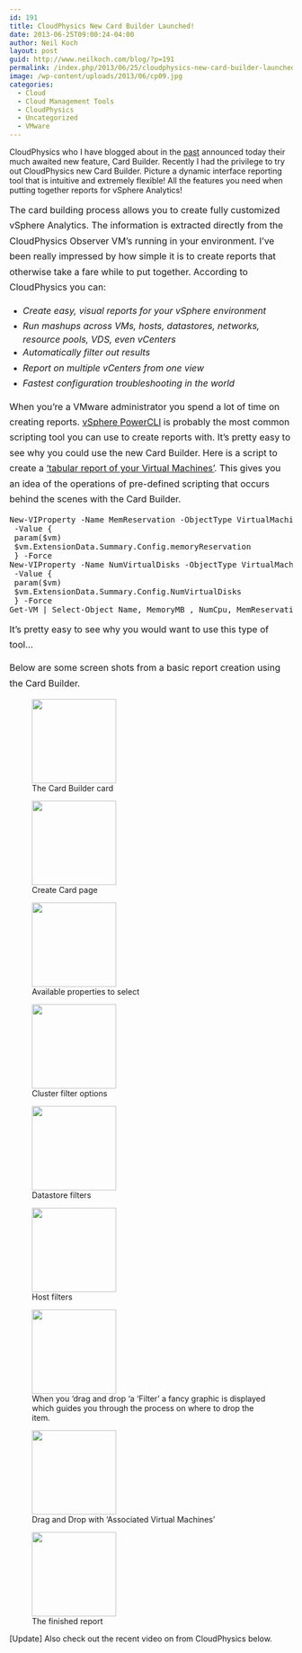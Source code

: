 ```yaml
---
id: 191
title: CloudPhysics New Card Builder Launched!
date: 2013-06-25T09:00:24-04:00
author: Neil Koch
layout: post
guid: http://www.neilkoch.com/blog/?p=191
permalink: /index.php/2013/06/25/cloudphysics-new-card-builder-launched/
image: /wp-content/uploads/2013/06/cp09.jpg
categories:
  - Cloud
  - Cloud Management Tools
  - CloudPhysics
  - Uncategorized
  - VMware
---
```

CloudPhysics who I have blogged about in the <a href="http://www.neilkoch.com/blog/?p=116" target="_blank">past</a> announced today their much awaited new feature, Card Builder. Recently I had the privilege to try out CloudPhysics new Card Builder. Picture a dynamic interface reporting tool that is intuitive and extremely flexible! All the features you need when putting together reports for vSphere Analytics! <!--more-->

<span style="font-size: 1rem; line-height: 1.714285714;">The card building process allows you to create fully customized vSphere Analytics. The information is extracted directly from the CloudPhysics Observer VM&#8217;s running in your environment. </span><span style="line-height: 1.714285714; font-size: 1rem;">I&#8217;ve been really impressed by how simple it is to create reports that otherwise take a fare while to put together. According to CloudPhysics you can:<br /> </span>

  * _<span style="line-height: 1.714285714; font-size: 1rem;">Create easy, visual reports for your vSphere environment</span>_
  * _<span style="line-height: 1.714285714; font-size: 1rem;">Run mashups across VMs, hosts, datastores, networks, resource pools, VDS, even vCenters</span>_
  * _<span style="line-height: 1.714285714; font-size: 1rem;">Automatically filter out results</span>_
  * _<span style="line-height: 1.714285714; font-size: 1rem;">Report on multiple vCenters from one view</span>_
  * _<span style="line-height: 1.714285714; font-size: 1rem;">Fastest configuration troubleshooting in the world</span>_

<span style="font-size: 1rem; line-height: 1.714285714;">When you&#8217;re a VMware administrator you spend a lot of time on creating reports. <a href="https://www.vmware.com/support/developer/PowerCLI/">vSphere PowerCLI</a> is probably the most common scripting tool you can use to create reports with. It&#8217;s pretty easy to see why you could use the new Card Builder. Here is a script to create a <a href="https://www.vmware.com/technical-resources/script-automation/power-cli.html">&#8216;tabular report of your Virtual Machines&#8217;</a>. This gives you an idea of the operations of pre-defined scripting that occurs behind the scenes with the Card Builder. </span>

<pre>New-VIProperty -Name MemReservation -ObjectType VirtualMachine ` 
 -Value { 
 param($vm) 
 $vm.ExtensionData.Summary.Config.memoryReservation 
 } -Force 
New-VIProperty -Name NumVirtualDisks -ObjectType VirtualMachine ` 
 -Value { 
 param($vm) 
 $vm.ExtensionData.Summary.Config.NumVirtualDisks 
 } -Force 
Get-VM | Select-Object Name, MemoryMB , NumCpu, MemReservation, NumVirtualDisks | Format-Table</pre>

<span style="font-size: 1rem; line-height: 1.714285714;">It&#8217;s pretty easy to see why you would want to use this type of tool&#8230;</span>

<span style="font-size: 1rem; line-height: 1.714285714;">Below are some screen shots from a basic report creation using the Card Builder.</span>

<div id='gallery-2' class='gallery galleryid-191 gallery-columns-3 gallery-size-thumbnail'>
  <figure class='gallery-item'> 
  
  <div class='gallery-icon portrait'>
    <a href='http://www.neilkoch.com/index.php/2013/06/25/cloudphysics-new-card-builder-launched/cp01/'><img width="150" height="150" src="http://www.neilkoch.com/wp-content/uploads/2013/06/cp01-150x150.jpg" class="attachment-thumbnail size-thumbnail" alt="" loading="lazy" aria-describedby="gallery-2-240" srcset="http://www.neilkoch.com/wp-content/uploads/2013/06/cp01-150x150.jpg 150w, http://www.neilkoch.com/wp-content/uploads/2013/06/cp01-100x100.jpg 100w" sizes="100vw" /></a>
  </div><figcaption class='wp-caption-text gallery-caption' id='gallery-2-240'> The Card Builder card </figcaption></figure><figure class='gallery-item'> 
  
  <div class='gallery-icon landscape'>
    <a href='http://www.neilkoch.com/index.php/2013/06/25/cloudphysics-new-card-builder-launched/cp02/'><img width="150" height="150" src="http://www.neilkoch.com/wp-content/uploads/2013/06/cp02-150x150.jpg" class="attachment-thumbnail size-thumbnail" alt="" loading="lazy" aria-describedby="gallery-2-239" srcset="http://www.neilkoch.com/wp-content/uploads/2013/06/cp02-150x150.jpg 150w, http://www.neilkoch.com/wp-content/uploads/2013/06/cp02-100x100.jpg 100w" sizes="100vw" /></a>
  </div><figcaption class='wp-caption-text gallery-caption' id='gallery-2-239'> Create Card page </figcaption></figure><figure class='gallery-item'> 
  
  <div class='gallery-icon landscape'>
    <a href='http://www.neilkoch.com/index.php/2013/06/25/cloudphysics-new-card-builder-launched/cp04/'><img width="150" height="150" src="http://www.neilkoch.com/wp-content/uploads/2013/06/cp04-150x150.jpg" class="attachment-thumbnail size-thumbnail" alt="" loading="lazy" aria-describedby="gallery-2-237" srcset="http://www.neilkoch.com/wp-content/uploads/2013/06/cp04-150x150.jpg 150w, http://www.neilkoch.com/wp-content/uploads/2013/06/cp04-100x100.jpg 100w" sizes="100vw" /></a>
  </div><figcaption class='wp-caption-text gallery-caption' id='gallery-2-237'> Available properties to select </figcaption></figure><figure class='gallery-item'> 
  
  <div class='gallery-icon landscape'>
    <a href='http://www.neilkoch.com/index.php/2013/06/25/cloudphysics-new-card-builder-launched/cp03/'><img width="150" height="150" src="http://www.neilkoch.com/wp-content/uploads/2013/06/cp03-150x150.jpg" class="attachment-thumbnail size-thumbnail" alt="" loading="lazy" aria-describedby="gallery-2-238" srcset="http://www.neilkoch.com/wp-content/uploads/2013/06/cp03-150x150.jpg 150w, http://www.neilkoch.com/wp-content/uploads/2013/06/cp03-100x100.jpg 100w" sizes="100vw" /></a>
  </div><figcaption class='wp-caption-text gallery-caption' id='gallery-2-238'> Cluster filter options </figcaption></figure><figure class='gallery-item'> 
  
  <div class='gallery-icon portrait'>
    <a href='http://www.neilkoch.com/index.php/2013/06/25/cloudphysics-new-card-builder-launched/cp05/'><img width="150" height="150" src="http://www.neilkoch.com/wp-content/uploads/2013/06/cp05-150x150.jpg" class="attachment-thumbnail size-thumbnail" alt="" loading="lazy" aria-describedby="gallery-2-236" srcset="http://www.neilkoch.com/wp-content/uploads/2013/06/cp05-150x150.jpg 150w, http://www.neilkoch.com/wp-content/uploads/2013/06/cp05-100x100.jpg 100w" sizes="100vw" /></a>
  </div><figcaption class='wp-caption-text gallery-caption' id='gallery-2-236'> Datastore filters </figcaption></figure><figure class='gallery-item'> 
  
  <div class='gallery-icon portrait'>
    <a href='http://www.neilkoch.com/index.php/2013/06/25/cloudphysics-new-card-builder-launched/cp06/'><img width="150" height="150" src="http://www.neilkoch.com/wp-content/uploads/2013/06/cp06-150x150.jpg" class="attachment-thumbnail size-thumbnail" alt="" loading="lazy" aria-describedby="gallery-2-235" srcset="http://www.neilkoch.com/wp-content/uploads/2013/06/cp06-150x150.jpg 150w, http://www.neilkoch.com/wp-content/uploads/2013/06/cp06-100x100.jpg 100w" sizes="100vw" /></a>
  </div><figcaption class='wp-caption-text gallery-caption' id='gallery-2-235'> Host filters </figcaption></figure><figure class='gallery-item'> 
  
  <div class='gallery-icon landscape'>
    <a href='http://www.neilkoch.com/index.php/2013/06/25/cloudphysics-new-card-builder-launched/cp10/'><img width="150" height="150" src="http://www.neilkoch.com/wp-content/uploads/2013/06/cp10-150x150.jpg" class="attachment-thumbnail size-thumbnail" alt="" loading="lazy" aria-describedby="gallery-2-233" srcset="http://www.neilkoch.com/wp-content/uploads/2013/06/cp10-150x150.jpg 150w, http://www.neilkoch.com/wp-content/uploads/2013/06/cp10-100x100.jpg 100w" sizes="100vw" /></a>
  </div><figcaption class='wp-caption-text gallery-caption' id='gallery-2-233'> When you &#8216;drag and drop &#8216;a &#8216;Filter&#8217; a fancy graphic is displayed which guides you through the process on where to drop the item. </figcaption></figure><figure class='gallery-item'> 
  
  <div class='gallery-icon landscape'>
    <a href='http://www.neilkoch.com/index.php/2013/06/25/cloudphysics-new-card-builder-launched/cp09/'><img width="150" height="150" src="http://www.neilkoch.com/wp-content/uploads/2013/06/cp09-150x150.jpg" class="attachment-thumbnail size-thumbnail" alt="" loading="lazy" aria-describedby="gallery-2-231" srcset="http://www.neilkoch.com/wp-content/uploads/2013/06/cp09-150x150.jpg 150w, http://www.neilkoch.com/wp-content/uploads/2013/06/cp09-100x100.jpg 100w" sizes="100vw" /></a>
  </div><figcaption class='wp-caption-text gallery-caption' id='gallery-2-231'> Drag and Drop with &#8216;Associated Virtual Machines&#8217; </figcaption></figure><figure class='gallery-item'> 
  
  <div class='gallery-icon landscape'>
    <a href='http://www.neilkoch.com/index.php/2013/06/25/cloudphysics-new-card-builder-launched/cp11/'><img width="150" height="150" src="http://www.neilkoch.com/wp-content/uploads/2013/06/cp11-150x150.jpg" class="attachment-thumbnail size-thumbnail" alt="" loading="lazy" aria-describedby="gallery-2-232" srcset="http://www.neilkoch.com/wp-content/uploads/2013/06/cp11-150x150.jpg 150w, http://www.neilkoch.com/wp-content/uploads/2013/06/cp11-100x100.jpg 100w" sizes="100vw" /></a>
  </div><figcaption class='wp-caption-text gallery-caption' id='gallery-2-232'> The finished report </figcaption></figure>
</div>

[Update] Also check out the recent video on from CloudPhysics below.



&nbsp;